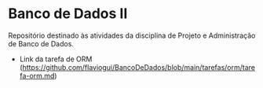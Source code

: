 # Banco de Dados II
Repositório destinado às atividades da disciplina de Projeto e Administração de Banco de Dados.

- Link da tarefa de ORM (https://github.com/flaviogui/BancoDeDados/blob/main/tarefas/orm/tarefa-orm.md)